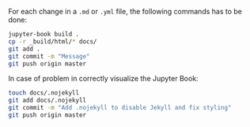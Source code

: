 For each change in a `.md` or `.yml` file, the following commands has to be done:

```bash
jupyter-book build .
cp -r _build/html/* docs/
git add .
git commit -m "Message"
git push origin master
```

In case of problem in correctly visualize the Jupyter Book:

```bash
touch docs/.nojekyll
git add docs/.nojekyll
git commit -m "Add .nojekyll to disable Jekyll and fix styling"
git push origin master
```